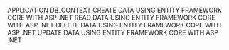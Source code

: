 APPLICATION DB_CONTEXT
CREATE DATA USING ENTITY FRAMEWORK CORE WITH ASP .NET
READ DATA USING ENTITY FRAMEWORK CORE WITH ASP .NET
DELETE DATA USING ENTITY FRAMEWORK CORE WITH ASP .NET
UPDATE DATA USING ENTITY FRAMEWORK CORE WITH ASP .NET
